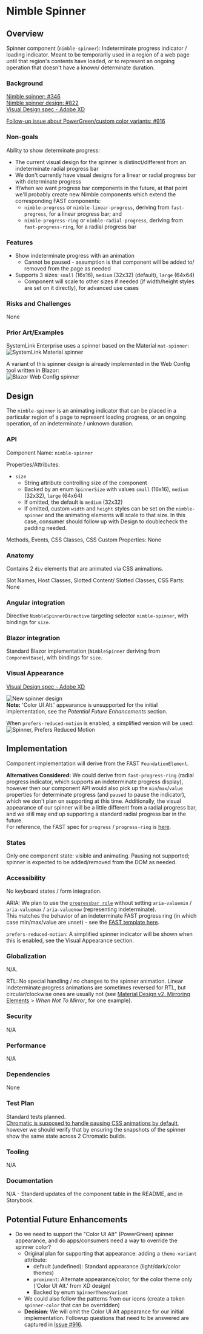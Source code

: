 # Nimble Spinner

## Overview

Spinner component (`nimble-spinner`): Indeterminate progress indicator / loading indicator. Meant to be temporarily used in a region of a web page until that region's contents have loaded, or to represent an ongoing operation that doesn't have a known/ determinate duration.

### Background

[Nimble spinner: #346](https://github.com/ni/nimble/issues/346)  
[Nimble spinner design: #822](https://github.com/ni/nimble/issues/822)  
[Visual Design spec - Adobe XD](https://xd.adobe.com/view/33ffad4a-eb2c-4241-b8c5-ebfff1faf6f6-66ac/screen/dece308f-79e7-48ec-ab41-011f3376b49b/)

[Follow-up issue about PowerGreen/custom color variants: #916](https://github.com/ni/nimble/issues/916)

### Non-goals

Ability to show determinate progress:

- The current visual design for the spinner is distinct/different from an indeterminate radial progress bar
- We don't currently have visual designs for a linear or radial progress bar with determinate progress
- If/when we want progress bar components in the future, at that point we'll probably create new Nimble components which extend the corresponding FAST components:
    - `nimble-progress` or `nimble-linear-progress`, deriving from `fast-progress`, for a linear progress bar; and
    - `nimble-progress-ring` or `nimble-radial-progress`, deriving from `fast-progress-ring`, for a radial progress bar

### Features

- Show indeterminate progress with an animation
    - Cannot be paused - assumption is that component will be added to/ removed from the page as needed
- Supports 3 sizes: `small` (16x16), `medium` (32x32) (default), `large` (64x64)
    - Component will scale to other sizes if needed (if width/height styles are set on it directly), for advanced use cases

### Risks and Challenges

None

### Prior Art/Examples

SystemLink Enterprise uses a spinner based on the Material `mat-spinner`:  
![SystemLink Material spinner](SlMatSpinner.gif)

A variant of this spinner design is already implemented in the Web Config tool written in Blazor:  
![Blazor Web Config spinner](BlazorWebConfigSpinner.gif)

## Design

The `nimble-spinner` is an animating indicator that can be placed in a particular region of a page to represent loading progress, or an ongoing operation, of an indeterminate / unknown duration.

### API

Component Name: `nimble-spinner`

Properties/Attributes:

- `size`
    - String attribute controlling size of the component
    - Backed by an enum `SpinnerSize` with values `small` (16x16), `medium` (32x32), `large` (64x64)
    - If omitted, the default is `medium` (32x32)
    - If omitted, custom `width` and `height` styles can be set on the `nimble-spinner` and the animating elements will scale to that size. In this case, consumer should follow up with Design to doublecheck the padding needed.

Methods, Events, CSS Classes, CSS Custom Properties: None

### Anatomy

Contains 2 `div` elements that are animated via CSS animations.

Slot Names, Host Classes, Slotted Content/ Slotted Classes, CSS Parts: None

### Angular integration

Directive `NimbleSpinnerDirective` targeting selector `nimble-spinner`, with bindings for `size`.

### Blazor integration

Standard Blazor implementation (`NimbleSpinner` deriving from `ComponentBase`), with bindings for `size`.

### Visual Appearance

[Visual Design spec - Adobe XD](https://xd.adobe.com/view/33ffad4a-eb2c-4241-b8c5-ebfff1faf6f6-66ac/screen/dece308f-79e7-48ec-ab41-011f3376b49b/)

![New spinner design](NewSpinnerDesign.gif)  
**Note:** 'Color UI Alt.' appearance is unsupported for the initial implementation, see the _Potential Future Enhancements_ section.

When `prefers-reduced-motion` is enabled, a simplified version will be used:  
![Spinner, Prefers Reduced Motion](SpinnerPrefersReducedMotion.gif)

## Implementation

Component implementation will derive from the FAST `FoundationElement`.

**Alternatives Considered:** We could derive from `fast-progress-ring` (radial progress indicator, which supports an indeterminate progress display), however then our component API would also pick up the `min`/`max`/`value` properties for determinate progress (and `paused` to pause the indicator), which we don't plan on supporting at this time. Additionally, the visual appearance of our spinner will be a little different from a radial progress bar, and we still may end up supporting a standard radial progress bar in the future.  
For reference, the FAST spec for `progress` / `progress-ring` is [here](https://github.com/microsoft/fast/blob/802443ffb2b19a078f9b48f62e6d1a35e3276fb5/packages/web-components/fast-foundation/src/progress/README.md).

### States

Only one component state: visible and animating. Pausing not supported; spinner is expected to be added/removed from the DOM as needed.

### Accessibility

No keyboard states / form integration.

ARIA: We plan to use the [`progressbar role`](https://developer.mozilla.org/en-US/docs/Web/Accessibility/ARIA/Roles/progressbar_role) without setting `aria-valuemin` / `aria-valuemax` / `aria-valuenow` (representing indeterminate).  
This matches the behavior of an indeterminate FAST progress ring (in which case min/max/value are unset) - see the [FAST template here](https://github.com/microsoft/fast/blob/802443ffb2b19a078f9b48f62e6d1a35e3276fb5/packages/web-components/fast-foundation/src/progress-ring/progress-ring.template.ts#L17).

`prefers-reduced-motion`: A simplified spinner indicator will be shown when this is enabled, see the Visual Appearance section.

### Globalization

N/A.

RTL: No special handling / no changes to the spinner animation. Linear indeterminate progress animations are sometimes reversed for RTL, but circular/clockwise ones are usually not (see [Material Design v2, Mirroring Elements](https://m2.material.io/design/usability/bidirectionality.html#mirroring-elements) > _When Not To Mirror_, for one example).

### Security

N/A

### Performance

N/A

### Dependencies

None

### Test Plan

Standard tests planned.  
[Chromatic is supposed to handle pausing CSS animations by default](https://www.chromatic.com/docs/animations), however we should verify that by ensuring the snapshots of the spinner show the same state across 2 Chromatic builds.

### Tooling

N/A

### Documentation

N/A - Standard updates of the component table in the README, and in Storybook.

## Potential Future Enhancements

- Do we need to support the "Color UI Alt" (PowerGreen) spinner appearance, and do apps/consumers need a way to override the spinner color?
    - Original plan for supporting that appearance: adding a `theme-variant` attribute:
        - default (undefined): Standard appearance (light/dark/color themes)
        - `prominent`: Alternate appearance/color, for the color theme only ('Color UI Alt.' from XD design)
        - Backed by enum `SpinnerThemeVariant`
    - We could also follow the patterns from our icons (create a token `spinner-color` that can be overridden)
    - **Decision**: We will omit the Color UI Alt appearance for our initial implementation. Followup questions that need to be answered are captured in [Issue #916](https://github.com/ni/nimble/issues/916).
